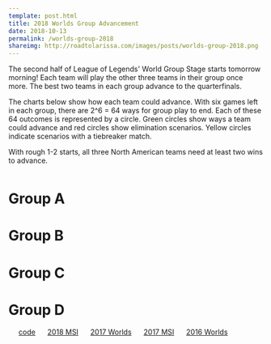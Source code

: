 ```yaml
---
template: post.html
title: 2018 Worlds Group Advancement
date: 2018-10-13
permalink: /worlds-group-2018
shareimg: http://roadtolarissa.com/images/posts/worlds-group-2018.png
---
```


The second half of League of Legends' World Group Stage starts tomorrow morning! Each team will play the other three teams in their group once more. The best two teams in each group advance to the quarterfinals. 

The charts below show how each team could advance. With six games left in each group, there are 2^6 = 64 ways for group play to end. Each of these 64 outcomes is represented by a circle. Green circles show ways a team could advance and red circles show elimination scenarios. Yellow circles indicate scenarios with a tiebreaker match.

With rough 1-2 starts, all three North American teams need at least two wins to advance. 

<h1 class='group-header' style='margin-top:50px;'>Group A</h1>
<div class='group' id='group-a'></div>
<h1 class='group-header'>Group B</h1>
<div class='group' id='group-b'></div>
<h1 class='group-header'>Group C</h1>
<div class='group' id='group-c'></div>
<h1 class='group-header'>Group D</h1>
<div class='group' id='group-d'></div>


<span class='source' style='margin-left: 20px'>[code](https://github.com/1wheel/roadtolarissa/blob/master/source/worlds-group-2017/script.js)</span>
<span class='source' style='margin-left: 20px'>[2018 MSI](https://roadtolarissa.com/msi-4096/)</span>
<span class='source' style='margin-left: 20px'>[2017 Worlds](https://roadtolarissa.com/worlds-group-2017)</span>
<span class='source' style='margin-left: 20px'>[2017 MSI](https://roadtolarissa.com/msi-group/)</span>
<span class='source' style='margin-left: 20px'>[2016 Worlds](https://roadtolarissa.com/worlds-group)</span>


<link rel="stylesheet" type="text/css" href="/worlds-group-2018/style.css">

<script src="/worlds-group-2017/d3_.js"></script>
<script src="/worlds-group-2017/swoopy-drag.js"></script>
<script src="/worlds-group-2018/script.js"></script>